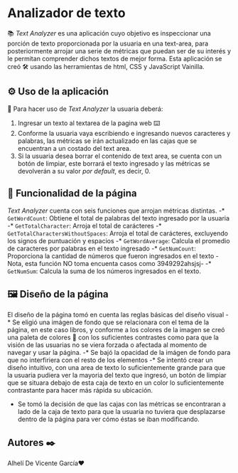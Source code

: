 # Analizador de texto
📚 _Text Analyzer_ es una aplicación cuyo objetivo es inspeccionar una porción de texto proporcionada por la usuaria en una text-area, para posteriormente arrojar una serie de métricas que puedan ser de su interés y le permitan comprender dichos textos de mejor forma. 
Esta aplicación se creó 🛠️ usando las herramientas de html, CSS y JavaScript Vainilla. 
## ⚙️ Uso de la aplicación
🚀 Para hacer uso de _Text Analyzer_ la usuaria deberá:
1. Ingresar un texto al textarea de la pagina web ⌨️
2. Conforme la usuaria vaya escribiendo e ingresando nuevos caracteres y palabras, las métricas se irán actualizado en las cajas que se encuentran a un costado del text area.
2. Si la usuaria desea borrar el contenido de text area, se cuenta con un botón de limpiar, este borrará el texto ingresado y las métricas se devolverán a su valor _por default_, es decir, 0.
## 🔧 Funcionalidad de la página
_Text Analyzer_ cuenta con seis funciones que arrojan métricas distintas. 
-* ``GetWordCount``: Obtiene el total de palabras del texto ingresado por la usuaria 
-* ``GetTotalCharacter``: Arroja el total de carácteres
-* ``GetTotalCharactersWithoutSpaces``: Arroja el total de carácteres, excluyendo los signos de puntuación y espacios 
-* ``GetWordAverage``: Calcula el promedio de caracteres por palabras en el texto ingresado
-* ``GetNumCount``: Proporciona la cantidad de números que fueron ingresados en el texto -Nota, esta función NO toma encuenta casos como 3949292ahsjsj- 
-* ``GetNumSum``: Calcula la suma de los números ingresados en el texto.
## 🖼️ Diseño de la página
El diseño de la página tomó en cuenta las reglas básicas del diseño visual
-* Se eligió una imágen de fondo que se relacionara con el tema de la página, en este caso libros, y conforme a los colores de la imagen se creó una paleta de colores 🎨 con los suficientes contrastes como para que la visión de las usuarias no se viera forzada o afectada al momento de navegar y usar la página. 
-* Se bajó la opacidad de la imágen de fondo para que no interfiriera con el resto de los elementos
-* Se intentó crear un diseño intuitivo, con una area de texto lo suficientemente grande para que la usuaria pudiera ver la mayoria del texto que ingresó, un botón de limpiar que se situara debajo de esta caja de texto en un color lo suficientemente contrastante para hacer más rápida su ubicación.
- Se tomó la decisión de que las cajas con las métricas se encontraran a lado de la caja de texto para que la usuaria no tuviera que desplazarse dentro de la página para ver cómo éstas se iban modificando. 
## Autores ✒️
Alhelí De Vicente García❤️